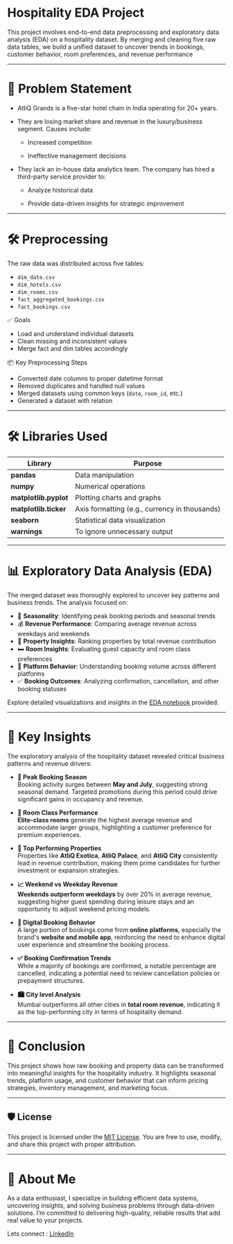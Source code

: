 # Hospitality EDA Project 

This project involves end-to-end data preprocessing and exploratory data analysis (EDA) on a hospitality dataset. By merging and cleaning five raw data tables, we build a unified dataset to uncover trends in bookings, customer behavior, room preferences, and revenue performance

---

# 📌 Problem Statement
- AtliQ Grands is a five-star hotel chain in India operating for 20+ years.
- They are losing market share and revenue in the luxury/business segment. Causes include:

   - Increased competition

   - Ineffective management decisions

- They lack an in-house data analytics team. The company has hired a third-party service provider to:

  - Analyze historical data

  - Provide data-driven insights for strategic improvement

---

# 🛠️ Preprocessing

The raw data was distributed across five tables:
- `dim_date.csv`
- `dim_hotels.csv`
- `dim_rooms.csv`
- `fact_aggregated_bookings.csv`
- `fact_bookings.csv`

✅ Goals
- Load and understand individual datasets
- Clean missing and inconsistent values
- Merge fact and dim tables accordingly 

📦 Key Preprocessing Steps
- Converted date columns to proper datetime format
- Removed duplicates and handled null values
- Merged  datasets using common keys (`date`, `room_id`, etc.)
- Generated a dataset with relation

---
# 🛠️ Libraries Used

| Library              | Purpose                                              |
|----------------------|------------------------------------------------------|
| **pandas**           | Data manipulation                                    |
| **numpy**            | Numerical operations                                 |
| **matplotlib.pyplot**| Plotting charts and graphs                           |
| **matplotlib.ticker**| Axis formatting (e.g., currency in thousands)        |
| **seaborn**          | Statistical data visualization                       |
| **warnings**         | To ignore unnecessary output                         |

---
#  📊 Exploratory Data Analysis (EDA)

The merged dataset was thoroughly explored to uncover key patterns and business trends. The analysis focused on:

- 📅 **Seasonality**: Identifying peak booking periods and seasonal trends
- 💰 **Revenue Performance**: Comparing average revenue across weekdays and weekends
- 🏨 **Property Insights**: Ranking properties by total revenue contribution
- 🛏️ **Room Insights**: Evaluating guest capacity and room class preferences
- 📲 **Platform Behavior**: Understanding booking volume across different platforms
- ✅ **Booking Outcomes**: Analyzing confirmation, cancellation, and other booking statuses

Explore detailed visualizations and insights in the [EDA notebook](https://github.com/karan-bodara/advance_hospitality_analysis/blob/main/eda/02_hospitality_eda.ipynb) provided.

---

# 🔑 Key Insights

The exploratory analysis of the hospitality dataset revealed critical business patterns and revenue drivers:

- **📅 Peak Booking Season**  
  Booking activity surges between **May and July**, suggesting strong seasonal demand. Targeted promotions during this period could drive significant gains in occupancy and revenue.

- **💼 Room Class Performance**  
  **Elite-class rooms** generate the highest average revenue and accommodate larger groups, highlighting a customer preference for premium experiences.

- **🏨 Top Performing Properties**  
  Properties like **AtliQ Exotica**, **AtliQ Palace**, and **AtliQ City** consistently lead in revenue contribution, making them prime candidates for further investment or expansion strategies.

- **📈 Weekend vs Weekday Revenue**  
  **Weekends outperform weekdays** by over 20% in average revenue, suggesting higher guest spending during leisure stays and an opportunity to adjust weekend pricing models.

- **📲 Digital Booking Behavior**  
  A large portion of bookings come from **online platforms**, especially the brand's **website and mobile app**, reinforcing the need to enhance digital user experience and streamline the booking process.

- **✅ Booking Confirmation Trends**  
  While a majority of bookings are confirmed, a notable percentage are cancelled, indicating a potential need to review cancellation policies or prepayment structures.
  
- **🏙️ City level Analysis**  
Mumbai outperforms all other cities in **total room revenue**, indicating it as the top-performing city in terms of hospitality demand.
----
# 🧾 Conclusion

This project shows how raw booking and property data can be transformed into meaningful insights for the hospitality industry. It highlights seasonal trends, platform usage, and customer behavior that can inform pricing strategies, inventory management, and marketing focus.

---
## 🛡️ License

This project is licensed under the [MIT License](LICENSE). You are free to use, modify, and share this project with proper attribution.

---
# 🌟 About Me
As a data enthusiast, I specialize in building efficient data systems, uncovering insights, and solving business problems through data-driven solutions. I’m committed to delivering high-quality, reliable results that add real value to your projects.

Lets connect : [LinkedIn](https://www.linkedin.com/in/karan-bodara-8684562b4/)
